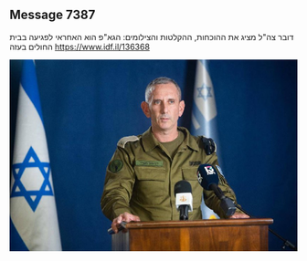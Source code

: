 ## Message 7387

דובר צה"ל מציג את ההוכחות, ההקלטות והצילומים:
הגא"פ הוא האחראי לפגיעה בבית החולים בעזה
https://www.idf.il/136368

![Photo](./7387/7387_photo.jpg)
